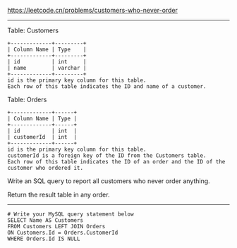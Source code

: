 https://leetcode.cn/problems/customers-who-never-order
***
Table: Customers
```
+-------------+---------+
| Column Name | Type    |
+-------------+---------+
| id          | int     |
| name        | varchar |
+-------------+---------+
id is the primary key column for this table.
Each row of this table indicates the ID and name of a customer.
```

Table: Orders
```
+-------------+------+
| Column Name | Type |
+-------------+------+
| id          | int  |
| customerId  | int  |
+-------------+------+
id is the primary key column for this table.
customerId is a foreign key of the ID from the Customers table.
Each row of this table indicates the ID of an order and the ID of the customer who ordered it.
```

Write an SQL query to report all customers who never order anything.

Return the result table in any order.
***
```
# Write your MySQL query statement below
SELECT Name AS Customers 
FROM Customers LEFT JOIN Orders
ON Customers.Id = Orders.CustomerId 
WHERE Orders.Id IS NULL
